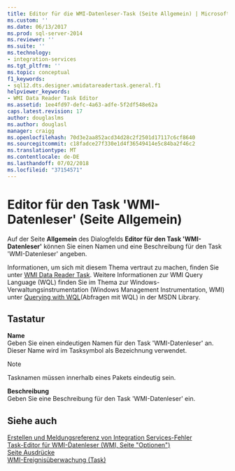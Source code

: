 ```yaml
---
title: Editor für die WMI-Datenleser-Task (Seite Allgemein) | Microsoft-Dokumentation
ms.custom: ''
ms.date: 06/13/2017
ms.prod: sql-server-2014
ms.reviewer: ''
ms.suite: ''
ms.technology:
- integration-services
ms.tgt_pltfrm: ''
ms.topic: conceptual
f1_keywords:
- sql12.dts.designer.wmidatareadertask.general.f1
helpviewer_keywords:
- WMI Data Reader Task Editor
ms.assetid: 1ee4fd97-defc-4a63-adfe-5f2df548e62a
caps.latest.revision: 17
author: douglaslms
ms.author: douglasl
manager: craigg
ms.openlocfilehash: 70d3e2aa852acd34d28c2f2501d17117c6cf8640
ms.sourcegitcommit: c18fadce27f330e1d4f36549414e5c84ba2f46c2
ms.translationtype: MT
ms.contentlocale: de-DE
ms.lasthandoff: 07/02/2018
ms.locfileid: "37154571"
---
```

# <a name="wmi-data-reader-task-editor-general-page"></a>Editor für den Task 'WMI-Datenleser' (Seite Allgemein)
  Auf der Seite **Allgemein** des Dialogfelds **Editor für den Task 'WMI-Datenleser'** können Sie einen Namen und eine Beschreibung für den Task 'WMI-Datenleser' angeben.  
  
 Informationen, um sich mit diesem Thema vertraut zu machen, finden Sie unter [WMI Data Reader Task](control-flow/wmi-data-reader-task.md). Weitere Informationen zur WMI Query Language (WQL) finden Sie im Thema zur Windows-Verwaltungsinstrumentation (Windows Management Instrumentation, WMI) unter [Querying with WQL](http://go.microsoft.com/fwlink/?LinkId=79045)(Abfragen mit WQL) in der MSDN Library.  
  
## <a name="options"></a>Tastatur  
 **Name**  
 Geben Sie einen eindeutigen Namen für den Task 'WMI-Datenleser' an. Dieser Name wird im Tasksymbol als Bezeichnung verwendet.  
  
> [!NOTE]  
>  Tasknamen müssen innerhalb eines Pakets eindeutig sein.  
  
 **Beschreibung**  
 Geben Sie eine Beschreibung für den Task 'WMI-Datenleser' ein.  
  
## <a name="see-also"></a>Siehe auch  
 [Erstellen und Meldungsreferenz von Integration Services-Fehler](../../2014/integration-services/integration-services-error-and-message-reference.md)   
 [Task-Editor für WMI-Datenleser &#40;WMI, Seite "Optionen"&#41;](../../2014/integration-services/wmi-data-reader-task-editor-wmi-options-page.md)   
 [Seite Ausdrücke](expressions/expressions-page.md)   
 [WMI-Ereignisüberwachung (Task)](control-flow/wmi-event-watcher-task.md)  
  
  
